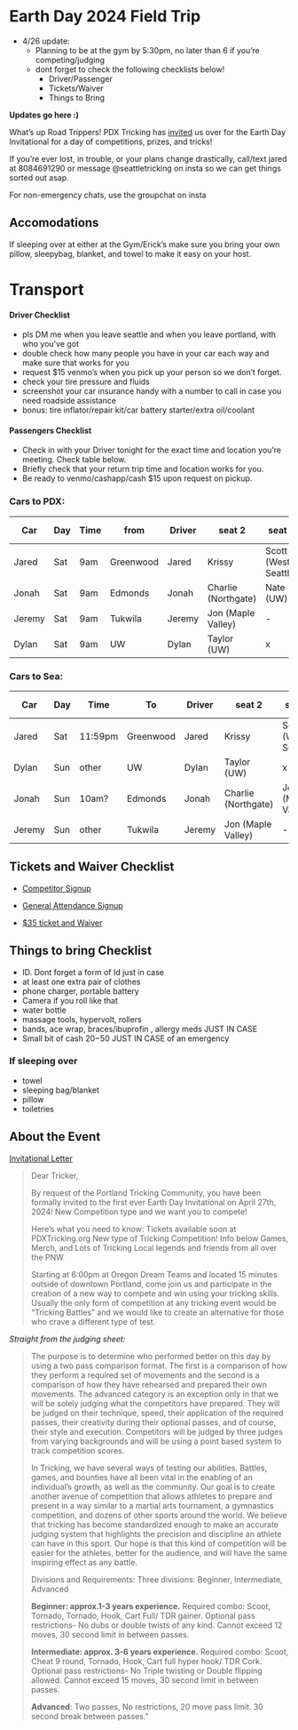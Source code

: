 # Earth Day 2024 Field Trip
- 4/26 update:
    - Planning to be at the gym by 5:30pm, no later than 6 if you’re competing/judging
    - dont forget to check the following checklists below!
        - Driver/Passenger 
        - Tickets/Waiver
        - Things to Bring

**Updates go here :)**

What’s up Road Trippers! PDX Tricking has [invited](https://docs.google.com/document/d/1CNeEMOGY-I3WvGw91sKMb-Zu0rW3dz9SqcELI3s2hGU/edit) us over for the Earth Day Invitational for a day of competitions, prizes, and tricks!

If you’re ever lost, in trouble, or your plans change drastically, call/text jared at 8084691290 or message @seattletricking on insta so we can get things sorted out asap.

For non-emergency chats, use the groupchat on insta

## Accomodations
If sleeping over at either at the Gym/Erick’s make sure you bring your own pillow, sleepybag, blanket, and towel to make it easy on your host.

# Transport
#### Driver Checklist
- pls DM me when you leave seattle and when you leave portland, with who you’ve got
- double check how many people you have in your car each way and make sure that works for you
- request $15 venmo’s when you pick up your person so we don’t forget.
- check your tire pressure and fluids
- screenshot your car insurance handy with a number to call in case you need roadside assistance
- bonus: tire inflator/repair kit/car battery starter/extra oil/coolant
#### Passengers Checklist
- Check in with your Driver tonight for the exact time and location you’re meeting. Check table below.
- Briefly check that your return trip time and location works for you.
- Be ready to venmo/cashapp/cash $15 upon request on pickup.


### Cars to PDX:
|Car    | Day | Time  | from      | Driver |seat 2|seat 3|seat 4|seat 5|
| - | -|  - | - | - | - | - | - | - |
| Jared | Sat | 9am   | Greenwood | Jared  | Krissy   | Scott (West Seattle) | - | x |
| Jonah | Sat | 9am   | Edmonds   | Jonah  | Charlie (Northgate) | Nate (UW) | - | - |
| Jeremy| Sat | 9am   | Tukwila   | Jeremy | Jon (Maple Valley)     | - | - | x |
| Dylan | Sat | 9am   | UW        | Dylan  | Taylor (UW)  | x | x | x |


### Cars to Sea:
|Car    | Day | Time  | To      | Driver |seat 2|seat 3|seat 4|seat 5|
| - | -|  - | - | - | - | - | - | - |
| Jared | Sat | 11:59pm   | Greenwood | Jared  | Krissy   | Scott (West Seattle) | Nate (UW) | x |
| Dylan | Sun | other     | UW        | Dylan  | Taylor (UW)  | x | x | x |
| Jonah | Sun | 10am?     | Edmonds   | Jonah  | Charlie (Northgate) | Jon (Maple Valley) | - | - |
| Jeremy| Sun | other     | Tukwila   | Jeremy | Jon (Maple Valley)     | - | - | x |

## Tickets and Waiver Checklist
- [Competitor Signup](https://docs.google.com/forms/d/1Y-vnRN5slzcqnLL8XDMnZW1VEtJoQ7kw7apJ3bj_Ods/viewform?edit_requested=true)

- [General Attendance Signup](https://docs.google.com/forms/d/e/1FAIpQLSfaXSBsqnIHh9f8iD1OZEAlXaedV0L8HdhVZAy4k7R7n8ZosA/viewform)

- [$35 ticket and Waiver](https://www.pdxtricking.org/events)



## Things to bring Checklist
- ID.  Dont forget a form of Id just in case
- at least one extra pair of clothes
- phone charger, portable battery
- Camera if you roll like that
- water bottle
- massage tools, hypervolt, rollers
- bands, ace wrap, braces/ibuprofin , allergy meds JUST IN CASE
- Small bit of cash $20-$50 JUST IN CASE of an emergency

### If sleeping over
- towel
- sleeping bag/blanket
- pillow
- toiletries

## About the Event 
[Invitational Letter](https://docs.google.com/document/d/1CNeEMOGY-I3WvGw91sKMb-Zu0rW3dz9SqcELI3s2hGU/edit)

>Dear Tricker,
>
>By request of the Portland Tricking Community, you have been formally invited to the first ever Earth Day Invitational on April 27th, 2024! New Competition type and we want you to compete!
>
>Here’s what you need to know:
Tickets available soon at PDXTricking.org
New type of Tricking Competition! Info below
Games, Merch, and Lots of Tricking
Local legends and  friends from all over the PNW
>
>Starting at 6:00pm at Oregon Dream Teams and located 15 minutes outside of downtown Portland, come join us and participate in the creation of a new way to compete and win using your tricking skills. Usually the only form of competition at any tricking event would be “Tricking Battles” and we would like to create an alternative for those who crave a different type of test.


*Straight from the judging sheet:*

>The purpose is to determine who performed better on this day by using a two pass comparison format. The first is a comparison of how they perform a required set of movements and the second is a comparison of how they have rehearsed and prepared their own movements. The advanced category is an exception only in that we will be solely judging what the competitors have prepared. They will be judged on their technique, speed, their application of the required passes, their creativity during their optional passes, and of course, their style and execution. Competitors will be judged by three judges from varying backgrounds and will be using a point based system to track competition scores.
>
>In Tricking, we have several ways of testing our abilities. Battles, games, and bounties have all been vital in the enabling of an individual’s growth, as well as the community. Our goal is to create another avenue of competition that allows athletes to prepare and present in a way similar to a martial arts tournament, a gymnastics competition, and dozens of other sports around the world. We believe that tricking has become standardized enough to make an accurate judging system that highlights the precision and discipline an athlete can have in this sport. Our hope is that this kind of competition will be easier for the athletes, better for the audience, and will have the same inspiring effect as any battle.
>
>Divisions and Requirements:
Three divisions: Beginner, Intermediate, Advanced
>
>**Beginner: approx.1-3 years experience.** Required combo: Scoot, Tornado, Tornado, Hook, Cart Full/ TDR gainer. Optional pass restrictions- No dubs or double twists of any kind. Cannot exceed 12 moves, 30 second limit in between passes.
>
>**Intermediate: approx. 3-6 years experience.** Required combo: Scoot, Cheat 9 round, Tornado, Hook, Cart full hyper hook/ TDR Cork. Optional pass restrictions- No Triple twisting or Double flipping allowed. Cannot exceed 15 moves, 30 second limit in between passes.
>
>**Advanced**: Two passes, No restrictions, 20 move pass limit. 30 second break between passes."